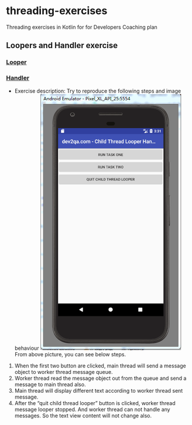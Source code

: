 # threading-exercises
Threading exercises in Kotlin for for Developers Coaching plan

## Loopers and Handler exercise
### [Looper](https://developer.android.com/reference/android/os/Looper)
### [Handler](https://developer.android.com/reference/android/os/Handler)
- Exercise description:
Try to reproduce the following steps and image behaviour
![alt tag](https://github.com/capraber/threading-exercises/blob/master/android-thread-message-looper-handler-exanple.gif)
From above picture, you can see below steps.
1. When the first two button are clicked, main thread will send a message object to worker thread message queue.
2. Worker thread read the message object out from the queue and send a message to main thread also.
3. Main thread will display different text according to worker thread sent message.
4. After the “quit child thread looper” button is clicked, worker thread message looper stopped. And worker thread can not handle any messages. So the text view content will not change also.
